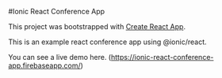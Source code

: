 #Ionic React Conference App

This project was bootstrapped with [Create React App](https://github.com/facebook/create-react-app).

This is an example react conference app using @ionic/react.

You can see a live demo here. (https://ionic-react-conference-app.firebaseapp.com/)
